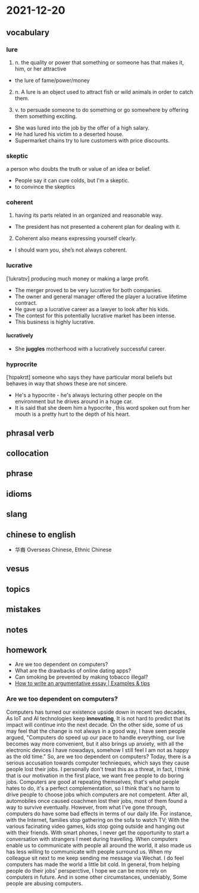 # 2021-12-20
## vocabulary
### lure
1. n. the quality or power that something or someone has that makes it, him, or her attractive
- the lure of fame/power/money

2. n. A lure is an object used to attract fish or wild animals in order to catch them.

3. v. to persuade someone to do something or go somewhere by offering them something exciting.
- She was lured into the job by the offer of a high salary.
- He had lured his victim to a deserted house.
- Supermarket chains try to lure customers with price discounts.

### skeptic
a person who doubts the truth or value of an idea or belief.

- People say it can cure colds, but I'm a skeptic.
- to convince the skeptics

### coherent
1. having its parts related in an organized and reasonable way.
- The president has not presented a coherent plan for dealing with it.
 
2. Coherent also means expressing yourself clearly.
- I should warn you, she’s not always coherent.

### lucrative
[ˈlukrətɪv]
producing much money or making a large profit.

- The merger proved to be very lucrative for both companies.
- The owner and general manager offered the player a lucrative lifetime contract.
- He gave up a lucrative career as a lawyer to look after his kids.
- The contest for this potentially lucrative market has been intense.
- This business is highly lucrative.

#### lucratively
- She **juggles** motherhood with a lucratively successful career.

### hyprocrite
[ˈhɪpəkrɪt]
someone who says they have particular moral beliefs but behaves in way that shows these are not sincere.

- He's a hypocrite - he's always lecturing other people on the environment but he drives around in a huge car.
- It is said that she deem him a hypocrite , this word spoken out from her mouth is a pretty hurt to the depth of his heart.

## phrasal verb

## collocation

## phrase

## idioms

## slang

## chinese to english
- 华裔 Overseas Chinese, Ethnic Chinese

## vesus

## topics

## mistakes

## notes

## homework
- Are we too dependent on computers?
- What are the drawbacks of online dating apps?
- Can smoking be prevented by making tobacco illegal?
- [How to write an argumentative essay | Examples & tips](https://www.scribbr.com/academic-essay/argumentative-essay/)

### Are we too dependent on computers?
Computers has turned our existence upside down in recent two decades, As IoT and AI technologies keep **innovating**, It is not hard to predict that its impact will continue into the next decade. On the other side, some of us may feel that the change is not always in a good way, I have seen people argued, "Computers do speed up our pace to handle everything, our live becomes way more convenient, but it also brings up anxiety, with all the electronic devices I have nowadays, somehow I still feel I am not as happy as the old time." So, are we too dependent on computers?
Today, there is a serious accusation towards computer technieques, which says they cause people lost their jobs. I personally don't treat this as a threat, in fact, I think that is our motivation in the first place, we want free people to do boring jobs. Computers are good at repeating themselves, that's what people hates to do, it's a perfect complementation, so I think that's no harm to drive people to choose jobs which computers are not competent. After all, automobiles once caused coachmen lost their jobs, most of them found a way to survive eventually.
However, from what I've gone through, computers do have some bad effects in terms of our daily life. For instance, with the Internet, families stop gathering on the sofa to watch TV; With the various facinating video games, kids stop going outside and hanging out with their friends. With smart phones, I never get the opportunity to start a conversation with strangers I meet during travelling. When computers enable us to communicate with people all around the world, it also made us has less willing to communicate with people surround us. When my colleague sit next to me keep sending me message via Wechat. I do feel computers has made the world a little bit cold.
In general, from helping people do their jobs' persperctive, I hope we can be more rely on computers in future. And in some other circumstances, undeniably, Some people are abusing computers.